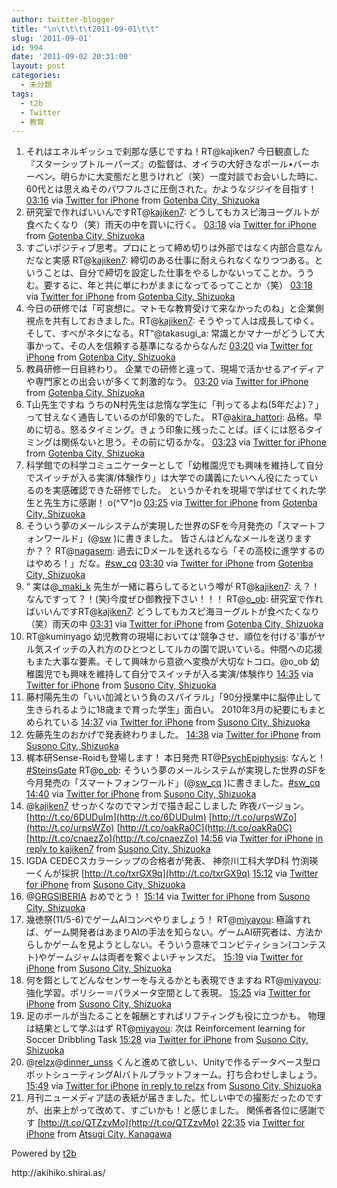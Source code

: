 ```yaml
---
author: twitter-blogger
title: "\n\t\t\t\t2011-09-01\t\t"
slug: '2011-09-01'
id: 994
date: '2011-09-02 20:31:00'
layout: post
categories:
  - 未分類
tags:
  - t2b
  - Twitter
  - 教育
---
```


<div xmlns:georss="http://www.georss.org/georss">

1.  <span><span>それはエネルギッシュで刹那な感じですね！RT@kajiken7 今日観直した『スターシップトルーパーズ』の監督は、オイラの大好きなポール•バーホーベン。明らかに大変態だと思うけれど（笑）一度対談でお会いした時に、60代とは思えぬそのパワフルさに圧倒された。かようなジジイを目指す！</span> <span>[<span>03:16</span>](http://twitter.com/o_ob/status/109268361057284096) <span>via [Twitter for iPhone](http://twitter.com/#!/download/iphone)</span> from [Gotenba City, Shizuoka<span></span>](http://maps.google.com/maps?q=35.26100808,138.92202335)</span></span>
2.  <span><span>研究室で作ればいいんですRT@[kajiken7](http://twitter.com/kajiken7 "kajiken7"): どうしてもカスピ海ヨーグルトが食べたくなり（笑）雨天の中を買いに行く。</span> <span>[<span>03:18</span>](http://twitter.com/o_ob/status/109268848041140225) <span>via [Twitter for iPhone](http://twitter.com/#!/download/iphone)</span> from [Gotenba City, Shizuoka<span></span>](http://maps.google.com/maps?q=35.26100808,138.92202335)</span></span>
3.  <span><span>すごいポジティブ思考。プロにとって締め切りは外部ではなく内部合意なんだなと実感 RT@[kajiken7](http://twitter.com/kajiken7 "kajiken7"): 締切のある仕事に耐えられなくなりつつある。ということは、自分で締切を設定した仕事をやるしかないってことか。ううむ。要するに、年と共に単にわがままになってるってことか（笑）</span> <span>[<span>03:18</span>](http://twitter.com/o_ob/status/109268863190966272) <span>via [Twitter for iPhone](http://twitter.com/#!/download/iphone)</span> from [Gotenba City, Shizuoka<span></span>](http://maps.google.com/maps?q=35.26100808,138.92202335)</span></span>
4.  <span><span>今日の研修では「可哀想に。マトモな教育受けて来なかったのね」と企業側視点を共有しておきました。RT@[kajiken7](http://twitter.com/kajiken7 "kajiken7"): そうやって人は成長してゆく。そして、すべがネタになる。RT“@takasugi_a: 常識とかマナーがどうして大事かって、その人を信頼する基準になるからなんだ</span> <span>[<span>03:20</span>](http://twitter.com/o_ob/status/109269353781923840) <span>via [Twitter for iPhone](http://twitter.com/#!/download/iphone)</span> from [Gotenba City, Shizuoka<span></span>](http://maps.google.com/maps?q=35.26100808,138.92202335)</span></span>
5.  <span><span>教員研修一日目終わり。 企業での研修と違って、現場で活かせるアイディアや専門家との出会いが多くて刺激的なう。</span> <span>[<span>03:20</span>](http://twitter.com/o_ob/status/109269418210639873) <span>via [Twitter for iPhone](http://twitter.com/#!/download/iphone)</span> from [Gotenba City, Shizuoka<span></span>](http://maps.google.com/maps?q=35.26100808,138.92202335)</span></span>
6.  <span><span>T山先生ですね うちのN村先生は怠惰な学生に「判ってるよね(5年だよ)？」って甘えなく通告しているのが印象的でした。 RT@[akira_hattori](http://twitter.com/akira_hattori "akira_hattori"): 品格。早めに切る。怒るタイミング。きょう印象に残ったことば。ぼくには怒るタイミングは関係ないと思う。その前に切るかな。</span> <span>[<span>03:23</span>](http://twitter.com/o_ob/status/109270045405872128) <span>via [Twitter for iPhone](http://twitter.com/#!/download/iphone)</span> from [Gotenba City, Shizuoka<span></span>](http://maps.google.com/maps?q=35.26100808,138.92202335)</span></span>
7.  <span><span>科学館での科学コミュニケーターとして「幼稚園児でも興味を維持して自分でスイッチが入る実演/体験作り」は大学での講義にたいへん役にたっているのを実感確認できた研修でした。 というかそれを現場で学ばせてくれた学生と先生方に感謝！ o(^▽^)o</span> <span>[<span>03:25</span>](http://twitter.com/o_ob/status/109270723150872577) <span>via [Twitter for iPhone](http://twitter.com/#!/download/iphone)</span> from [Gotenba City, Shizuoka<span></span>](http://maps.google.com/maps?q=35.25848609,138.90932679)</span></span>
8.  <span><span>そういう夢のメールシステムが実現した世界のSFを今月発売の「スマートフォンワールド」(@[sw](http://twitter.com/sw "sw") )に書きました。 皆さんはどんなメールを送りますか？？ RT@[nagasem](http://twitter.com/nagasem "nagasem"): 過去にDメールを送れるなら「その高校に進学するのはやめろ！」だな。[#sw_cq](http://twitter.com/search?q=%23sw_cq "#sw_cq")</span> <span>[<span>03:30</span>](http://twitter.com/o_ob/status/109271904656965633) <span>via [Twitter for iPhone](http://twitter.com/#!/download/iphone)</span> from [Gotenba City, Shizuoka<span></span>](http://maps.google.com/maps?q=35.25848609,138.90932679)</span></span>
9.  <span><span>“ 実は@[_maki_k](http://twitter.com/_maki_k "_maki_k") 先生が一緒に暮らしてるという噂が RT@[kajiken7](http://twitter.com/kajiken7 "kajiken7"): え？！なんですって？！(笑)今度ぜひ御教授下さい！！！ RT@[o_ob](http://twitter.com/o_ob "o_ob"): 研究室で作ればいいんですRT@[kajiken7](http://twitter.com/kajiken7 "kajiken7"): どうしてもカスピ海ヨーグルトが食べたくなり（笑）雨天の中</span> <span>[<span>03:31</span>](http://twitter.com/o_ob/status/109272156176789504) <span>via [Twitter for iPhone](http://twitter.com/#!/download/iphone)</span> from [Gotenba City, Shizuoka<span></span>](http://maps.google.com/maps?q=35.25848609,138.90932679)</span></span>
10.  <span><span>RT@kuminyago 幼児教育の現場においては‘競争させ、順位を付ける'事がヤル気スイッチの入れ方のひとつとしてルカの園で説いている。仲間への応援もまた大事な要素。そして興味から意欲へ変換が大切なトコロ。@o_ob 幼稚園児でも興味を維持して自分でスイッチが入る実演/体験作り</span> <span>[<span>14:35</span>](http://twitter.com/o_ob/status/109439223483994113) <span>via [Twitter for iPhone](http://twitter.com/#!/download/iphone)</span> from [Susono City, Shizuoka<span></span>](http://maps.google.com/maps?q=35.24296581,138.87567144)</span></span>
11.  <span><span>藤村陽先生の「いい加減という負のスパイラル」「90分授業中に脳停止して生きられるように18歳まで育った学生」面白い。 2010年3月の紀要にもまとめられている</span> <span>[<span>14:37</span>](http://twitter.com/o_ob/status/109439876587462657) <span>via [Twitter for iPhone](http://twitter.com/#!/download/iphone)</span> from [Susono City, Shizuoka<span></span>](http://maps.google.com/maps?q=35.24296581,138.87567144)</span></span>
12.  <span><span>佐藤先生のおかげで発表終わりました。</span> <span>[<span>14:38</span>](http://twitter.com/o_ob/status/109440018015195136) <span>via [Twitter for iPhone](http://twitter.com/#!/download/iphone)</span> from [Susono City, Shizuoka<span></span>](http://maps.google.com/maps?q=35.24296581,138.87567144)</span></span>
13.  <span><span>梶本研Sense-Roidも登場します！ 本日発売 RT@[PsychEpiphysis](http://twitter.com/PsychEpiphysis "PsychEpiphysis"): なんと！[#SteinsGate](http://twitter.com/search?q=%23SteinsGate "#SteinsGate") RT@[o_ob](http://twitter.com/o_ob "o_ob"): そういう夢のメールシステムが実現した世界のSFを今月発売の「スマートフォンワールド」(@[sw_cq](http://twitter.com/sw_cq "sw_cq") )に書きました。[#sw_cq](http://twitter.com/search?q=%23sw_cq "#sw_cq")</span> <span>[<span>14:40</span>](http://twitter.com/o_ob/status/109440507545006080) <span>via [Twitter for iPhone](http://twitter.com/#!/download/iphone)</span> from [Susono City, Shizuoka<span></span>](http://maps.google.com/maps?q=35.24296581,138.87567144)</span></span>
14.  <span><span>@[kajiken7](http://twitter.com/kajiken7 "kajiken7") せっかくなのでマンガで描き起こしました 昨夜バージョン。 [http://t.co/6DUDuIm](http://t.co/6DUDuIm) [http://t.co/urpsWZo](http://t.co/urpsWZo) [http://t.co/oakRa0C](http://t.co/oakRa0C) [http://t.co/cnaezZo](http://t.co/cnaezZo)</span> <span>[<span>14:56</span>](http://twitter.com/o_ob/status/109444569434820608) <span>via [Twitter for iPhone](http://twitter.com/#!/download/iphone)</span> [in reply to kajiken7](http://twitter.com/kajiken7/status/109271611324108803) from [Susono City, Shizuoka<span></span>](http://maps.google.com/maps?q=35.24296581,138.87567144)</span></span>
15.  <span><span>IGDA CEDECスカラーシップの合格者が発表、 神奈川工科大学D科 竹渕瑛一くんが採択 [http://t.co/txrGX9q](http://t.co/txrGX9q)</span> <span>[<span>15:12</span>](http://twitter.com/o_ob/status/109448574789619712) <span>via [Twitter for iPhone](http://twitter.com/#!/download/iphone)</span> from [Susono City, Shizuoka<span></span>](http://maps.google.com/maps?q=35.24296581,138.87567144)</span></span>
16.  <span><span>@[GRGSIBERIA](http://twitter.com/GRGSIBERIA "GRGSIBERIA") おめでとう！</span> <span>[<span>15:14</span>](http://twitter.com/o_ob/status/109448995302162434) <span>via [Twitter for iPhone](http://twitter.com/#!/download/iphone)</span> from [Susono City, Shizuoka<span></span>](http://maps.google.com/maps?q=35.24296581,138.87567144)</span></span>
17.  <span><span>幾徳祭(11/5-6)でゲームAIコンペやりましょう！ RT@[miyayou](http://twitter.com/miyayou "miyayou"): 極論すれば、ゲーム開発者はあまりAIの手法を知らない。ゲームAI研究者は、方法からしかゲームを見ようとしない。そういう意味でコンピティション(コンテスト)やゲームジャムは両者を繋ぐよいチャンスだ。</span> <span>[<span>15:19</span>](http://twitter.com/o_ob/status/109450392965881857) <span>via [Twitter for iPhone](http://twitter.com/#!/download/iphone)</span> from [Susono City, Shizuoka<span></span>](http://maps.google.com/maps?q=35.24296581,138.87567144)</span></span>
18.  <span><span>何を餌としてどんなセンサーを与えるかとも表現できますね RT@[miyayou](http://twitter.com/miyayou "miyayou"): 強化学習。ポリシー＝パラメータ空間として表現。</span> <span>[<span>15:25</span>](http://twitter.com/o_ob/status/109451747872874496) <span>via [Twitter for iPhone](http://twitter.com/#!/download/iphone)</span> from [Susono City, Shizuoka<span></span>](http://maps.google.com/maps?q=35.24296581,138.87567144)</span></span>
19.  <span><span>足のボールが当たることを報酬とすればリフティングも役に立つかも。 物理は結果として学ぶはず RT@[miyayou](http://twitter.com/miyayou "miyayou"): 次は Reinforcement learning for Soccer Dribbling Task</span> <span>[<span>15:28</span>](http://twitter.com/o_ob/status/109452683206868992) <span>via [Twitter for iPhone](http://twitter.com/#!/download/iphone)</span> from [Susono City, Shizuoka<span></span>](http://maps.google.com/maps?q=35.24296581,138.87567144)</span></span>
20.  <span><span>@[relzx](http://twitter.com/relzx "relzx")@[dinner_unss](http://twitter.com/dinner_unss "dinner_unss") くんと進めて欲しい、Unityで作るデータベース型ロボットシューティングAIバトルプラットフォーム。打ち合わせしましょう。</span> <span>[<span>15:49</span>](http://twitter.com/o_ob/status/109457827424239616) <span>via [Twitter for iPhone](http://twitter.com/#!/download/iphone)</span> [in reply to relzx](http://twitter.com/relzx/status/109451597670653952) from [Susono City, Shizuoka<span></span>](http://maps.google.com/maps?q=35.24296581,138.87567144)</span></span>
21.  <span><span>月刊ニューメディア誌の表紙が届きました。忙しい中での撮影だったのですが、出来上がって改めて、すごいかも！と感じました。 関係者各位に感謝です [http://t.co/QTZzvMo](http://t.co/QTZzvMo)</span> <span>[<span>22:35</span>](http://twitter.com/o_ob/status/109560094336888832) <span>via [Twitter for iPhone](http://twitter.com/#!/download/iphone)</span> from [Atsugi City, Kanagawa<span></span>](http://maps.google.com/maps?q=35.48271793,139.33979916)</span></span>

</div>

Powered by [t2b](http://t2b.utilz.jp/)

<div>http://akihiko.shirai.as/</div>